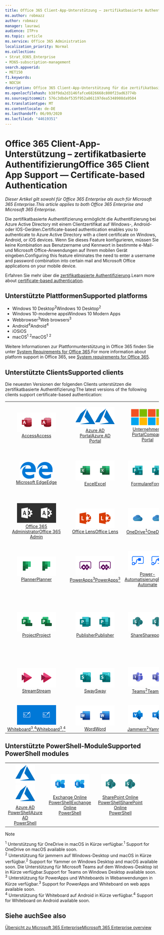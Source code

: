 ```yaml
---
title: Office 365 Client-App-Unterstützung – zertifikatbasierte Authentifizierung
ms.author: robmazz
author: robmazz
manager: laurawi
audience: ITPro
ms.topic: article
ms.service: Office 365 Administration
localization_priority: Normal
ms.collection:
- Strat_O365_Enterprise
- M365-subscription-management
search.appverid:
- MET150
f1.keywords:
- NOCSH
description: Office 365 Client-App-Unterstützung für die zertifikatbasierte Authentifizierung.
ms.openlocfilehash: b38f9da2d3146fafce6826668c800f23ad63774b
ms.sourcegitcommit: 576c3dbdef535f952a861197dea5348908da9504
ms.translationtype: MT
ms.contentlocale: de-DE
ms.lasthandoff: 06/09/2020
ms.locfileid: "44619351"
---
```

# <a name="office-365-client-app-support--certificate-based-authentication"></a><span data-ttu-id="9ff87-103">Office 365 Client-App-Unterstützung – zertifikatbasierte Authentifizierung</span><span class="sxs-lookup"><span data-stu-id="9ff87-103">Office 365 Client App Support — Certificate-based Authentication</span></span>

<span data-ttu-id="9ff87-104">*Dieser Artikel gilt sowohl für Office 365 Enterprise als auch für Microsoft 365 Enterprise.*</span><span class="sxs-lookup"><span data-stu-id="9ff87-104">*This article applies to both Office 365 Enterprise and Microsoft 365 Enterprise.*</span></span>

<span data-ttu-id="9ff87-105">Die zertifikatbasierte Authentifizierung ermöglicht die Authentifizierung bei Azure Active Directory mit einem Clientzertifikat auf Windows-, Android-oder IOS-Geräten.</span><span class="sxs-lookup"><span data-stu-id="9ff87-105">Certificate-based authentication enables you to authenticate to Azure Active Directory with a client certificate on Windows, Android, or iOS devices.</span></span> <span data-ttu-id="9ff87-106">Wenn Sie dieses Feature konfigurieren, müssen Sie keine Kombination aus Benutzername und Kennwort in bestimmte e-Mail-und Microsoft Office-Anwendungen auf Ihrem mobilen Gerät eingeben.</span><span class="sxs-lookup"><span data-stu-id="9ff87-106">Configuring this feature eliminates the need to enter a username and password combination into certain mail and Microsoft Office applications on your mobile device.</span></span>

<span data-ttu-id="9ff87-107">Erfahren Sie mehr über die [zertifikatbasierte Authentifizierung](https://docs.microsoft.com/azure/active-directory/authentication/active-directory-certificate-based-authentication-get-started).</span><span class="sxs-lookup"><span data-stu-id="9ff87-107">Learn more about [certificate-based authentication](https://docs.microsoft.com/azure/active-directory/authentication/active-directory-certificate-based-authentication-get-started).</span></span>

## <a name="supported-platforms"></a><span data-ttu-id="9ff87-108">Unterstützte Plattformen</span><span class="sxs-lookup"><span data-stu-id="9ff87-108">Supported platforms</span></span>

 - <span data-ttu-id="9ff87-109">Windows 10 Desktop<sup>2</sup></span><span class="sxs-lookup"><span data-stu-id="9ff87-109">Windows 10 Desktop<sup>2</sup></span></span>
 - <span data-ttu-id="9ff87-110">Windows 10-moderne apps</span><span class="sxs-lookup"><span data-stu-id="9ff87-110">Windows 10 Modern Apps</span></span>
 - <span data-ttu-id="9ff87-111">Webbrowser<sup>3</sup></span><span class="sxs-lookup"><span data-stu-id="9ff87-111">Web browsers<sup>3</sup></span></span>
 - <span data-ttu-id="9ff87-112">Android<sup>4</sup></span><span class="sxs-lookup"><span data-stu-id="9ff87-112">Android<sup>4</sup></span></span>
 - <span data-ttu-id="9ff87-113">iOS</span><span class="sxs-lookup"><span data-stu-id="9ff87-113">iOS</span></span>
 - <span data-ttu-id="9ff87-114">macOS<sup>1</sup> <sup>2</sup></span><span class="sxs-lookup"><span data-stu-id="9ff87-114">macOS<sup>1</sup> <sup>2</sup></span></span>

<span data-ttu-id="9ff87-115">Weitere Informationen zur Plattformunterstützung in Office 365 finden Sie unter [System Requirements for Office 365](https://products.office.com/office-system-requirements).</span><span class="sxs-lookup"><span data-stu-id="9ff87-115">For more information about platform support in Office 365, see [System requirements for Office 365](https://products.office.com/office-system-requirements).</span></span>

## <a name="supported-clients"></a><span data-ttu-id="9ff87-116">Unterstützte Clients</span><span class="sxs-lookup"><span data-stu-id="9ff87-116">Supported clients</span></span>

<span data-ttu-id="9ff87-117">Die neuesten Versionen der folgenden Clients unterstützen die zertifikatbasierte Authentifizierung:</span><span class="sxs-lookup"><span data-stu-id="9ff87-117">The latest versions of the following clients support certificate-based authentication:</span></span>

| | | | | | |
|:---:|:---:|:---:|:---:|:---:|:---:|
| <span data-ttu-id="9ff87-118">![Access-Symbol](media/o365-access-64x64.png)</span><span class="sxs-lookup"><span data-stu-id="9ff87-118">![Access icon](media/o365-access-64x64.png)</span></span> <br> [<span data-ttu-id="9ff87-119">Access</span><span class="sxs-lookup"><span data-stu-id="9ff87-119">Access</span></span>](https://products.office.com/access) | <span data-ttu-id="9ff87-120">![Azure-Symbol](media/o365-azure-64x64.png)</span><span class="sxs-lookup"><span data-stu-id="9ff87-120">![Azure icon](media/o365-azure-64x64.png)</span></span> <br> [<span data-ttu-id="9ff87-121">Azure AD <br> Portal</span><span class="sxs-lookup"><span data-stu-id="9ff87-121">Azure AD <br> Portal </span></span>](https://azure.microsoft.com/features/azure-portal/) | <span data-ttu-id="9ff87-122">![Symbol des Unternehmensportals](media/o365-microsoft-64x64.png)</span><span class="sxs-lookup"><span data-stu-id="9ff87-122">![Company portal icon](media/o365-microsoft-64x64.png)</span></span> <br> [<span data-ttu-id="9ff87-123">Unternehmens <br> Portal</span><span class="sxs-lookup"><span data-stu-id="9ff87-123">Company <br> Portal </span></span>](https://docs.microsoft.com/intune-user-help/sign-in-to-the-company-portal) | <span data-ttu-id="9ff87-124">![Vertiefen (Symbol)](media/o365-delve-64x64.png)</span><span class="sxs-lookup"><span data-stu-id="9ff87-124">![Delve icon](media/o365-delve-64x64.png)</span></span> <br> [<span data-ttu-id="9ff87-125">Delve</span><span class="sxs-lookup"><span data-stu-id="9ff87-125">Delve</span></span>](https://products.office.com/business/intelligent-search) | <span data-ttu-id="9ff87-126">![Dynamics 365-Symbol](media/o365-dynamics365-64x64.png)</span><span class="sxs-lookup"><span data-stu-id="9ff87-126">![Dynamics 365 icon](media/o365-dynamics365-64x64.png)</span></span> <br> [<span data-ttu-id="9ff87-127">Dynamics 365</span><span class="sxs-lookup"><span data-stu-id="9ff87-127">Dynamics 365</span></span>](https://dynamics.microsoft.com) 
| <span data-ttu-id="9ff87-128">![Edge-Symbol](media/o365-edge-64x64.png)</span><span class="sxs-lookup"><span data-stu-id="9ff87-128">![Edge icon](media/o365-edge-64x64.png)</span></span> <br> [<span data-ttu-id="9ff87-129">Microsoft Edge</span><span class="sxs-lookup"><span data-stu-id="9ff87-129">Edge</span></span>](https://www.microsoft.com/windows/microsoft-edge) | <span data-ttu-id="9ff87-130">![Excel-Symbol](media/o365-excel-64x64.png)</span><span class="sxs-lookup"><span data-stu-id="9ff87-130">![Excel icon](media/o365-excel-64x64.png)</span></span> <br> [<span data-ttu-id="9ff87-131">Excel</span><span class="sxs-lookup"><span data-stu-id="9ff87-131">Excel</span></span>](https://products.office.com/excel) | <span data-ttu-id="9ff87-132">![Symbol "Formulare"](media/o365-forms-64x64.png)</span><span class="sxs-lookup"><span data-stu-id="9ff87-132">![Forms icon](media/o365-forms-64x64.png)</span></span> <br> [<span data-ttu-id="9ff87-133">Formulare</span><span class="sxs-lookup"><span data-stu-id="9ff87-133">Forms</span></span>](https://flow.microsoft.com/connectors/shared_microsoftforms/microsoft-forms/) | <span data-ttu-id="9ff87-134">![Kaizala-Symbol](media/o365-kaizala-64x64.png)</span><span class="sxs-lookup"><span data-stu-id="9ff87-134">![Kaizala icon](media/o365-kaizala-64x64.png)</span></span> <br> [<span data-ttu-id="9ff87-135">Kaizala</span><span class="sxs-lookup"><span data-stu-id="9ff87-135">Kaizala</span></span>](https://products.office.com/en/business/microsoft-kaizala) | <span data-ttu-id="9ff87-136">![Office.com-Symbol](media/o365-office-64x64.png)</span><span class="sxs-lookup"><span data-stu-id="9ff87-136">![Office.com icon](media/o365-office-64x64.png)</span></span> <br> [<span data-ttu-id="9ff87-137">Office.com</span><span class="sxs-lookup"><span data-stu-id="9ff87-137">Office.com</span></span>](https://www.office.com/) 
| <span data-ttu-id="9ff87-138">![Office 365 Administrator Symbol](media/o365-o365admin-64x64.png)</span><span class="sxs-lookup"><span data-stu-id="9ff87-138">![Office 365 Admin icon](media/o365-o365admin-64x64.png)</span></span> <br> [<span data-ttu-id="9ff87-139">Office 365 <br> Administrator</span><span class="sxs-lookup"><span data-stu-id="9ff87-139">Office 365 <br> Admin</span></span>](https://products.office.com/business/manage-office-365-admin-app) | <span data-ttu-id="9ff87-140">![Linsen Symbol](media/o365-lens-64x64.png)</span><span class="sxs-lookup"><span data-stu-id="9ff87-140">![Lens icon](media/o365-lens-64x64.png)</span></span> <br> [<span data-ttu-id="9ff87-141">Office Lens</span><span class="sxs-lookup"><span data-stu-id="9ff87-141">Office Lens</span></span>](https://www.microsoft.com/p/office-lens/9wzdncrfj3t8?activetab=pivot%3Aoverviewtab) | <span data-ttu-id="9ff87-142">![OneDrive für Unternehmen Symbol](media/o365-OneDrive-64x64.png)</span><span class="sxs-lookup"><span data-stu-id="9ff87-142">![OneDrive for Business icon](media/o365-OneDrive-64x64.png)</span></span> <br> [<span data-ttu-id="9ff87-143">OneDrive<sup>1</sup></span><span class="sxs-lookup"><span data-stu-id="9ff87-143">OneDrive<sup>1</sup></span></span>](https://products.office.com/onedrive-for-business/online-cloud-storage) |  <span data-ttu-id="9ff87-144">![OneNote-Symbol](media/o365-OneNote-64x64.png)</span><span class="sxs-lookup"><span data-stu-id="9ff87-144">![OneNote icon](media/o365-OneNote-64x64.png)</span></span> <br> [<span data-ttu-id="9ff87-145">OneNote</span><span class="sxs-lookup"><span data-stu-id="9ff87-145">OneNote</span></span>](https://products.office.com/onenote) | <span data-ttu-id="9ff87-146">![Outlook-Symbol](media/o365-outlook-64x64.png)</span><span class="sxs-lookup"><span data-stu-id="9ff87-146">![Outlook icon](media/o365-outlook-64x64.png)</span></span> <br> [<span data-ttu-id="9ff87-147">Outlook</span><span class="sxs-lookup"><span data-stu-id="9ff87-147">Outlook</span></span>](https://products.office.com/outlook) 
| <span data-ttu-id="9ff87-148">![Planner-Symbol](media/o365-planner-64x64.png)</span><span class="sxs-lookup"><span data-stu-id="9ff87-148">![Planner icon](media/o365-planner-64x64.png)</span></span> <br> [<span data-ttu-id="9ff87-149">Planner</span><span class="sxs-lookup"><span data-stu-id="9ff87-149">Planner</span></span>](https://products.office.com/business/task-management-software) | <span data-ttu-id="9ff87-150">![PowerApps-Symbol](media/o365-powerapps-64x64.png)</span><span class="sxs-lookup"><span data-stu-id="9ff87-150">![PowerApps icon](media/o365-powerapps-64x64.png)</span></span> <br> [<span data-ttu-id="9ff87-151">PowerApps<sup>3</sup></span><span class="sxs-lookup"><span data-stu-id="9ff87-151">PowerApps<sup>3</sup></span></span>](https://powerapps.microsoft.com) | <span data-ttu-id="9ff87-152">![Power-Automatisierungs Symbol](media/o365-flow-64x64.png)</span><span class="sxs-lookup"><span data-stu-id="9ff87-152">![Power Automate icon](media/o365-flow-64x64.png)</span></span> <br> [<span data-ttu-id="9ff87-153">Power- <br> Automatisierung</span><span class="sxs-lookup"><span data-stu-id="9ff87-153">Power <br> Automate</span></span>](https://flow.microsoft.com) | <span data-ttu-id="9ff87-154">![PowerBI-Symbol](media/o365-powerbi-64x64.png)</span><span class="sxs-lookup"><span data-stu-id="9ff87-154">![PowerBI icon](media/o365-powerbi-64x64.png)</span></span> <br> [<span data-ttu-id="9ff87-155">Power BI</span><span class="sxs-lookup"><span data-stu-id="9ff87-155">Power BI</span></span>](https://powerbi.microsoft.com)| <span data-ttu-id="9ff87-156">![PowerPoint-Symbol](media/o365-powerpoint-64x64.png)</span><span class="sxs-lookup"><span data-stu-id="9ff87-156">![PowerPoint icon](media/o365-powerpoint-64x64.png)</span></span> <br> [<span data-ttu-id="9ff87-157">PowerPoint</span><span class="sxs-lookup"><span data-stu-id="9ff87-157">PowerPoint</span></span>](https://products.office.com/powerpoint) 
| <span data-ttu-id="9ff87-158">![Project-Symbol](media/o365-project-64x64.png)</span><span class="sxs-lookup"><span data-stu-id="9ff87-158">![Project icon](media/o365-project-64x64.png)</span></span> <br> [<span data-ttu-id="9ff87-159">Project</span><span class="sxs-lookup"><span data-stu-id="9ff87-159">Project</span></span>](https://products.office.com/project) | <span data-ttu-id="9ff87-160">![Publisher-Symbol](media/o365-publisher-64x64.png)</span><span class="sxs-lookup"><span data-stu-id="9ff87-160">![Publisher icon](media/o365-publisher-64x64.png)</span></span> <br> [<span data-ttu-id="9ff87-161">Publisher</span><span class="sxs-lookup"><span data-stu-id="9ff87-161">Publisher</span></span>](https://products.office.com/publisher) | <span data-ttu-id="9ff87-162">![SharePoint-Symbol](media/o365-sharepoint-64x64.png)</span><span class="sxs-lookup"><span data-stu-id="9ff87-162">![SharePoint icon](media/o365-sharepoint-64x64.png)</span></span> <br> [<span data-ttu-id="9ff87-163">Share</span><span class="sxs-lookup"><span data-stu-id="9ff87-163">Sharepoint</span></span>](https://products.office.com/sharepoint) | <span data-ttu-id="9ff87-164">![Skype for Business-Symbol](media/o365-skypeforbusiness-64x64.png)</span><span class="sxs-lookup"><span data-stu-id="9ff87-164">![Skype for Business icon](media/o365-skypeforbusiness-64x64.png)</span></span> <br> [<span data-ttu-id="9ff87-165">Skype for <br> Business</span><span class="sxs-lookup"><span data-stu-id="9ff87-165">Skype for <br> Business</span></span>](https://www.skype.com/business/) | <span data-ttu-id="9ff87-166">![Symbol für Notizen](media/o365-stickynotes-64x64.png)</span><span class="sxs-lookup"><span data-stu-id="9ff87-166">![Sticky Notes icon](media/o365-stickynotes-64x64.png)</span></span> <br> [<span data-ttu-id="9ff87-167">Kurznotizen</span><span class="sxs-lookup"><span data-stu-id="9ff87-167">Sticky Notes</span></span>](https://www.microsoft.com/p/microsoft-sticky-notes/9nblggh4qghw) 
| <span data-ttu-id="9ff87-168">![Stream-Symbol](media/o365-stream-64x64.png)</span><span class="sxs-lookup"><span data-stu-id="9ff87-168">![Stream icon](media/o365-stream-64x64.png)</span></span> <br> [<span data-ttu-id="9ff87-169">Stream</span><span class="sxs-lookup"><span data-stu-id="9ff87-169">Stream</span></span>](https://stream.microsoft.com) | <span data-ttu-id="9ff87-170">![Sway-Symbol](media/o365-sway-64x64.png)</span><span class="sxs-lookup"><span data-stu-id="9ff87-170">![Sway icon](media/o365-sway-64x64.png)</span></span> <br> [<span data-ttu-id="9ff87-171">Sway</span><span class="sxs-lookup"><span data-stu-id="9ff87-171">Sway</span></span>](https://sway.com) | <span data-ttu-id="9ff87-172">![Teams-Symbol](media/o365-teams-64x64.png)</span><span class="sxs-lookup"><span data-stu-id="9ff87-172">![Teams icon](media/o365-teams-64x64.png)</span></span> <br> [<span data-ttu-id="9ff87-173">Teams<sup>2</sup></span><span class="sxs-lookup"><span data-stu-id="9ff87-173">Teams<sup>2</sup></span></span>](https://products.office.com/microsoft-teams/group-chat-software) | <span data-ttu-id="9ff87-174">![To-do-Symbol](media/o365-todo-64x64.png)</span><span class="sxs-lookup"><span data-stu-id="9ff87-174">![To Do icon](media/o365-todo-64x64.png)</span></span> <br> [<span data-ttu-id="9ff87-175">Aufgabe</span><span class="sxs-lookup"><span data-stu-id="9ff87-175">To Do</span></span>](https://todo.microsoft.com) | <span data-ttu-id="9ff87-176">![Visio-Symbol](media/o365-visio-64x64.png)</span><span class="sxs-lookup"><span data-stu-id="9ff87-176">![Visio icon](media/o365-visio-64x64.png)</span></span> <br> [<span data-ttu-id="9ff87-177">Visio</span><span class="sxs-lookup"><span data-stu-id="9ff87-177">Visio</span></span>](https://products.office.com/visio/flowchart-software) 
| <span data-ttu-id="9ff87-178">![Whiteboard-Symbol](media/o365-whiteboard-64x64.png)</span><span class="sxs-lookup"><span data-stu-id="9ff87-178">![Whiteboard icon](media/o365-whiteboard-64x64.png)</span></span> <br> [<span data-ttu-id="9ff87-179">Whiteboard<sup>3</sup>,<sup>4</sup></span><span class="sxs-lookup"><span data-stu-id="9ff87-179">Whiteboard<sup>3</sup>,<sup>4</sup></span></span>](https://whiteboard.microsoft.com/) | <span data-ttu-id="9ff87-180">![Word-Symbol](media/o365-word-64x64.png)</span><span class="sxs-lookup"><span data-stu-id="9ff87-180">![Word icon](media/o365-word-64x64.png)</span></span> <br> [<span data-ttu-id="9ff87-181">Word</span><span class="sxs-lookup"><span data-stu-id="9ff87-181">Word</span></span>](https://products.office.com/word) | <span data-ttu-id="9ff87-182">![Yammer-Symbol](media/o365-yammer-64x64.png)</span><span class="sxs-lookup"><span data-stu-id="9ff87-182">![Yammer icon](media/o365-yammer-64x64.png)</span></span> <br> [<span data-ttu-id="9ff87-183">Jammern<sup>2</sup></span><span class="sxs-lookup"><span data-stu-id="9ff87-183">Yammer<sup>2</sup></span></span>](https://products.office.com/yammer/yammer-overview) |

## <a name="supported-powershell-modules"></a><span data-ttu-id="9ff87-184">Unterstützte PowerShell-Module</span><span class="sxs-lookup"><span data-stu-id="9ff87-184">Supported PowerShell modules</span></span>

| | | | | | |
|:---:|:---:|:---:|:---:|:---:|:---:|
| <span data-ttu-id="9ff87-185">![Azure-Symbol](media/o365-azure-64x64.png)</span><span class="sxs-lookup"><span data-stu-id="9ff87-185">![Azure icon](media/o365-azure-64x64.png)</span></span> <br> [<span data-ttu-id="9ff87-186">Azure AD <br> PowerShell</span><span class="sxs-lookup"><span data-stu-id="9ff87-186">Azure AD <br> PowerShell</span></span>](https://docs.microsoft.com/powershell/azure/active-directory/overview?view=azureadps-2.0) | <span data-ttu-id="9ff87-187">![Exchange-Symbol](media/o365-exchange-64x64.png)</span><span class="sxs-lookup"><span data-stu-id="9ff87-187">![Exchange icon](media/o365-exchange-64x64.png)</span></span> <br> [<span data-ttu-id="9ff87-188">Exchange Online <br> PowerShell</span><span class="sxs-lookup"><span data-stu-id="9ff87-188">Exchange Online <br> PowerShell</span></span>](https://docs.microsoft.com/powershell/exchange/exchange-online/exchange-online-powershell?view=exchange-ps) | <span data-ttu-id="9ff87-189">![SharePoint-Symbol](media/o365-sharepoint-64x64.png)</span><span class="sxs-lookup"><span data-stu-id="9ff87-189">![SharePoint icon](media/o365-sharepoint-64x64.png)</span></span> <br> [<span data-ttu-id="9ff87-190">SharePoint Online <br> PowerShell</span><span class="sxs-lookup"><span data-stu-id="9ff87-190">SharePoint Online <br> PowerShell</span></span>](https://docs.microsoft.com/powershell/sharepoint/sharepoint-online/connect-sharepoint-online)

> [!NOTE]
> <span data-ttu-id="9ff87-191"><sup>1</sup> Unterstützung für OneDrive in macOS in Kürze verfügbar.</span><span class="sxs-lookup"><span data-stu-id="9ff87-191"><sup>1</sup> Support for OneDrive on macOS available soon.</span></span> <br>
> <span data-ttu-id="9ff87-192"><sup>2</sup> Unterstützung für jammern auf Windows-Desktop und macOS in Kürze verfügbar.</span><span class="sxs-lookup"><span data-stu-id="9ff87-192"><sup>2</sup> Support for Yammer on Windows Desktop and macOS available soon.</span></span> <span data-ttu-id="9ff87-193">Die Unterstützung für Microsoft Teams auf dem Windows-Desktop ist in Kürze verfügbar.</span><span class="sxs-lookup"><span data-stu-id="9ff87-193">Support for Teams on Windows Desktop available soon.</span></span><br>
> <span data-ttu-id="9ff87-194"><sup>3</sup> Unterstützung für PowerApps und Whiteboards in Webanwendungen in Kürze verfügbar.</span><span class="sxs-lookup"><span data-stu-id="9ff87-194"><sup>3</sup> Support for PowerApps and Whiteboard on web apps available soon.</span></span> <br>
> <span data-ttu-id="9ff87-195"><sup>4</sup> Unterstützung für Whiteboard auf Android in Kürze verfügbar.</span><span class="sxs-lookup"><span data-stu-id="9ff87-195"><sup>4</sup> Support for Whiteboard on Android available soon.</span></span>

## <a name="see-also"></a><span data-ttu-id="9ff87-196">Siehe auch</span><span class="sxs-lookup"><span data-stu-id="9ff87-196">See also</span></span>

[<span data-ttu-id="9ff87-197">Übersicht zu Microsoft 365 Enterprise</span><span class="sxs-lookup"><span data-stu-id="9ff87-197">Microsoft 365 Enterprise overview</span></span>](https://docs.microsoft.com/microsoft-365/enterprise/microsoft-365-overview)
